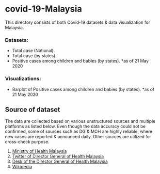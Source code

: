 # covid-19-Malaysia
This directory consists of both Covid-19 datasets & data visualization for Malaysia.

### Datasets:
* Total case (National).
* Total case (by states).
* Positive cases among children and babies (by states). *as of 21 May 2020

### Visualizations:
* Barplot of Positive cases among children and babies (by states). *as of 21 May 2020

## Source of dataset
The data are collected based on various unstructured sources and multiple platforms as listed below. Even though the data accuracy could not be confirmed, some of sources such as DG & MOH are highly reliable, where new cases are reported & announced daily. Other sources are utilized for cross-check purpose.
1. [Ministry of Health Malaysia](https://www.moh.gov.my/index.php/pages/view/2019-ncov-wuhan-kenyataan-akhbar)
2. [Twitter of Director General of Health Malaysia](https://twitter.com/DGHisham)
3. [Desk of the Director General of Health Malaysia](https://kpkesihatan.com/2020/05/20/kenyataan-akhbar-kpk-20-mei-2020-situasi-semasa-jangkitan-penyakit-coronavirus-2019-covid-19-di-malaysia/)
4. [Wikipedia](https://ms.wikipedia.org/wiki/Pandemik_COVID-19_di_Malaysia)

